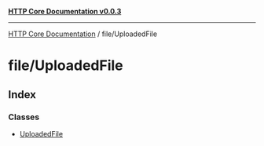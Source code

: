 [**HTTP Core Documentation v0.0.3**](../../README.md)

***

[HTTP Core Documentation](../../modules.md) / file/UploadedFile

# file/UploadedFile

## Index

### Classes

- [UploadedFile](classes/UploadedFile.md)
